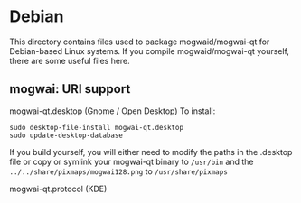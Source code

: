
Debian
====================
This directory contains files used to package mogwaid/mogwai-qt
for Debian-based Linux systems. If you compile mogwaid/mogwai-qt yourself, there are some useful files here.

## mogwai: URI support ##


mogwai-qt.desktop  (Gnome / Open Desktop)
To install:

	sudo desktop-file-install mogwai-qt.desktop
	sudo update-desktop-database

If you build yourself, you will either need to modify the paths in
the .desktop file or copy or symlink your mogwai-qt binary to `/usr/bin`
and the `../../share/pixmaps/mogwai128.png` to `/usr/share/pixmaps`

mogwai-qt.protocol (KDE)

